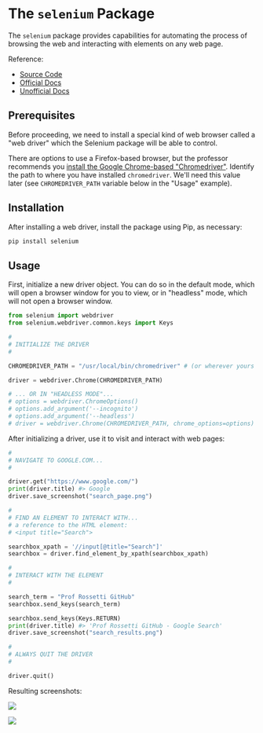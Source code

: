 # The `selenium` Package

The `selenium` package provides capabilities for automating the process of browsing the web and interacting with elements on any web page.

Reference:

  + [Source Code](https://github.com/SeleniumHQ/selenium/tree/master/py)
  + [Official Docs](https://seleniumhq.github.io/selenium/docs/api/py/api.html)
  + [Unofficial Docs](https://selenium-python.readthedocs.io/index.html)

## Prerequisites

Before proceeding, we need to install a special kind of web browser called a "web driver" which the Selenium package will be able to control.

There are options to use a Firefox-based browser, but the professor recommends you [install the Google Chrome-based "Chromedriver"](/notes/clis/chromedriver.md#installation). Identify the path to where you have installed `chromedriver`. We'll need this value later (see `CHROMEDRIVER_PATH` variable below in the "Usage" example).

## Installation

After installing a web driver, install the package using Pip, as necessary:

```sh
pip install selenium
```

## Usage

First, initialize a new driver object. You can do so in the default mode, which will open a browser window for you to view, or in "headless" mode, which will not open a browser window.

```py
from selenium import webdriver
from selenium.webdriver.common.keys import Keys

#
# INITIALIZE THE DRIVER
#

CHROMEDRIVER_PATH = "/usr/local/bin/chromedriver" # (or wherever yours is installed)

driver = webdriver.Chrome(CHROMEDRIVER_PATH)

# ... OR IN "HEADLESS MODE"...
# options = webdriver.ChromeOptions()
# options.add_argument('--incognito')
# options.add_argument('--headless')
# driver = webdriver.Chrome(CHROMEDRIVER_PATH, chrome_options=options)
```

After initializing a driver, use it to visit and interact with web pages:

```py
#
# NAVIGATE TO GOOGLE.COM...
#

driver.get("https://www.google.com/")
print(driver.title) #> Google
driver.save_screenshot("search_page.png")

#
# FIND AN ELEMENT TO INTERACT WITH...
# a reference to the HTML element:
# <input title="Search">

searchbox_xpath = '//input[@title="Search"]'
searchbox = driver.find_element_by_xpath(searchbox_xpath)

#
# INTERACT WITH THE ELEMENT
#

search_term = "Prof Rossetti GitHub"
searchbox.send_keys(search_term)

searchbox.send_keys(Keys.RETURN)
print(driver.title) #> 'Prof Rossetti GitHub - Google Search'
driver.save_screenshot("search_results.png")

#
# ALWAYS QUIT THE DRIVER
#

driver.quit()
```

Resulting screenshots:

![](/exercises/automated-browsing/search_page.png)

![](/exercises/automated-browsing/search_results.png)

